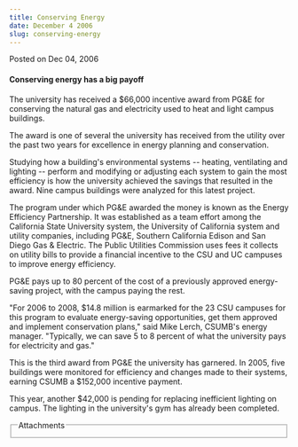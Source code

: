 ```yaml
---
title: Conserving Energy
date: December 4 2006
slug: conserving-energy
---
```





<span class="date">Posted on Dec 04, 2006    </span>
<h4>Conserving energy has a big payoff</h4>
<p>The university has received a $66,000 incentive award from
PG&amp;E for conserving the natural gas and electricity used to
heat and light campus buildings.</p>
<p>The award is one of several the university has received from the
utility over the past two years for excellence in energy planning
and conservation.</p>
<p>Studying how a building&apos;s environmental systems -- heating,
ventilating and lighting -- perform and modifying or adjusting each
system to gain the most efficiency is how the university achieved
the savings that resulted in the award. Nine campus buildings were
analyzed for this latest project.</p>
<p>The program under which PG&amp;E awarded the money is known as
the Energy Efficiency Partnership. It was established as a team
effort among the California State University system, the University
of California system and utility companies, including PG&amp;E,
Southern California Edison and San Diego Gas &amp; Electric. The
Public Utilities Commission uses fees it collects on utility bills
to provide a financial incentive to the CSU and UC campuses to
improve energy efficiency.</p>
<p>PG&amp;E pays up to 80 percent of the cost of a previously
approved energy-saving project, with the campus paying the
rest.</p>
<p>&quot;For 2006 to 2008, $14.8 million is earmarked for the 23 CSU
campuses for this program to evaluate energy-saving opportunities,
get them approved and implement conservation plans,&quot; said Mike
Lerch, CSUMB&apos;s energy manager. &quot;Typically, we can save 5 to 8
percent of what the university pays for electricity and gas.&quot;</p>
<p>This is the third award from PG&amp;E the university has
garnered. In 2005, five buildings were monitored for efficiency and
changes made to their systems, earning CSUMB a $152,000 incentive
payment.</p>
<p>This year, another $42,000 is pending for replacing inefficient
lighting on campus. The lighting in the university&apos;s gym has
already been completed.</p>
<fieldset class="fieldgroup group-attachments">
<legend>Attachments</legend>
<div class="field field-type-emvideo field-field-attach-video">
<div class="field-items">
<div class="field-item odd">
<div class="emvideo emvideo-video emvideo-"/>
</div>
</div>
</div>
</fieldset>





